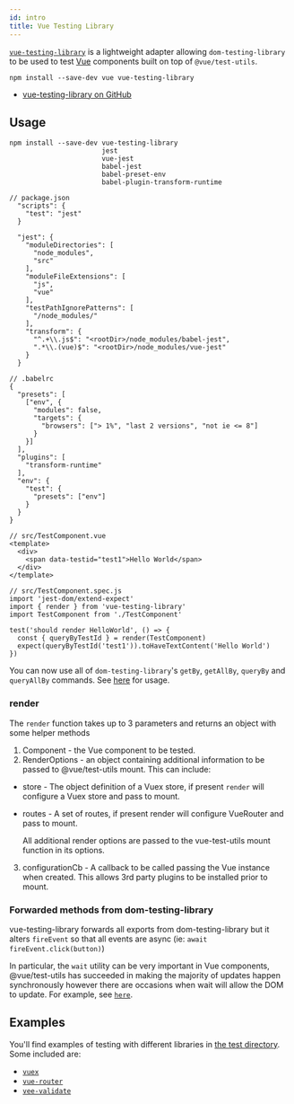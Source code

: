```yaml
---
id: intro
title: Vue Testing Library
---
```


[`vue-testing-library`][gh] is a lightweight adapter allowing
`dom-testing-library` to be used to test [Vue](https://vuejs.org/) components
built on top of `@vue/test-utils`.

```
npm install --save-dev vue vue-testing-library
```

- [vue-testing-library on GitHub][gh]

## Usage

```
npm install --save-dev vue-testing-library
                       jest
                       vue-jest
                       babel-jest
                       babel-preset-env
                       babel-plugin-transform-runtime
```

```
// package.json
  "scripts": {
    "test": "jest"
  }

  "jest": {
    "moduleDirectories": [
      "node_modules",
      "src"
    ],
    "moduleFileExtensions": [
      "js",
      "vue"
    ],
    "testPathIgnorePatterns": [
      "/node_modules/"
    ],
    "transform": {
      "^.+\\.js$": "<rootDir>/node_modules/babel-jest",
      ".*\\.(vue)$": "<rootDir>/node_modules/vue-jest"
    }
  }

// .babelrc
{
  "presets": [
    ["env", {
      "modules": false,
      "targets": {
        "browsers": ["> 1%", "last 2 versions", "not ie <= 8"]
      }
    }]
  ],
  "plugins": [
    "transform-runtime"
  ],
  "env": {
    "test": {
      "presets": ["env"]
    }
  }
}

// src/TestComponent.vue
<template>
  <div>
    <span data-testid="test1">Hello World</span>
  </div>
</template>

// src/TestComponent.spec.js
import 'jest-dom/extend-expect'
import { render } from 'vue-testing-library'
import TestComponent from './TestComponent'

test('should render HelloWorld', () => {
  const { queryByTestId } = render(TestComponent)
  expect(queryByTestId('test1')).toHaveTextContent('Hello World')
})
```

You can now use all of `dom-testing-library`'s `getBy`, `getAllBy`, `queryBy`
and `queryAllBy` commands. See [here](dom-testing-library/api-queries.md) for
usage.

### render

The `render` function takes up to 3 parameters and returns an object with some
helper methods

1. Component - the Vue component to be tested.
2. RenderOptions - an object containing additional information to be passed to
   @vue/test-utils mount. This can include:

- store - The object definition of a Vuex store, if present `render` will
  configure a Vuex store and pass to mount.
- routes - A set of routes, if present render will configure VueRouter and pass
  to mount.

  All additional render options are passed to the vue-test-utils mount function
  in its options.

3. configurationCb - A callback to be called passing the Vue instance when
   created. This allows 3rd party plugins to be installed prior to mount.

### Forwarded methods from dom-testing-library

vue-testing-library forwards all exports from dom-testing-library but it alters
`fireEvent` so that all events are async (ie: `await fireEvent.click(button)`)

In particular, the `wait` utility can be very important in Vue components,
@vue/test-utils has succeeded in making the majority of updates happen
synchronously however there are occasions when wait will allow the DOM to
update. For example, see
[`here`](https://github.com/dfcook/vue-testing-library/tree/master/tests/__tests__/validate-plugin.js).

## Examples

You'll find examples of testing with different libraries in
[the test directory](https://github.com/dfcook/vue-testing-library/tree/master/tests/__tests__).
Some included are:

- [`vuex`](https://github.com/dfcook/vue-testing-library/tree/master/tests/__tests__/vuex.js)
- [`vue-router`](https://github.com/dfcook/vue-testing-library/tree/master/tests/__tests__/vue-router.js)
- [`vee-validate`](https://github.com/dfcook/vue-testing-library/tree/master/tests/__tests__/validate-plugin.js)

[gh]: https://github.com/dfcook/vue-testing-library
